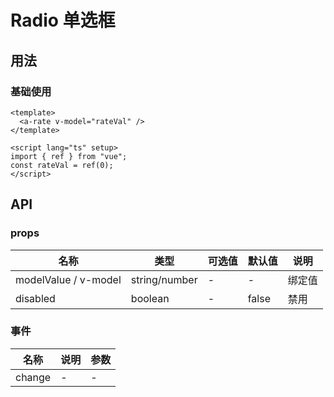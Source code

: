 # Radio 单选框 

## 用法

### 基础使用

<a-rate v-model="rate" />

```vue
<template>
  <a-rate v-model="rateVal" />
</template>

<script lang="ts" setup>
import { ref } from "vue";
const rateVal = ref(0);
</script>
```

## API

### props

| 名称                 | 类型          | 可选值 | 默认值 | 说明   |
| -------------------- | ------------- | ------ | ------ | ------ |
| modelValue / v-model | string/number | -      | -      | 绑定值 |
| disabled             | boolean       | -      | false  | 禁用   |

### 事件

| 名称   | 说明 | 参数 |
| ------ | ---- | ---- |
| change | -    | -    |

